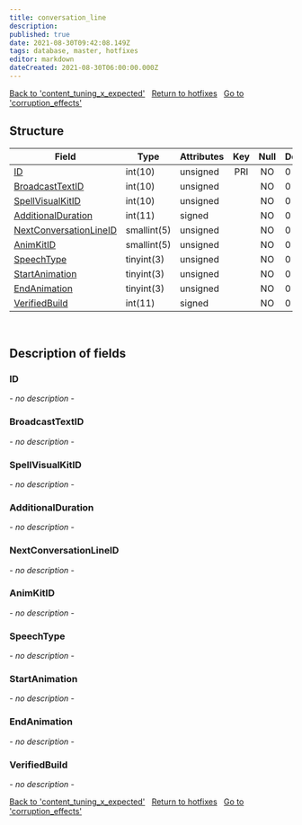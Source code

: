 ```yaml
---
title: conversation_line
description: 
published: true
date: 2021-08-30T09:42:08.149Z
tags: database, master, hotfixes
editor: markdown
dateCreated: 2021-08-30T06:00:00.000Z
---
```


<a href="https://dev.trinitycore.info/en/database/master/hotfixes/content_tuning_x_expected" class="mt-5 v-btn v-btn--depressed v-btn--flat v-btn--outlined theme--light v-size--default darkblue--text text--lighten-3"><span class="v-btn__content"><i aria-hidden="true" class="v-icon notranslate v-icon--left mdi mdi-arrow-left theme--light"></i><span>Back to 'content_tuning_x_expected'</span></span></a>&nbsp;&nbsp;&nbsp;<a href="https://dev.trinitycore.info/en/database/master/hotfixes/home" class="mt-5 v-btn v-btn--depressed v-btn--flat v-btn--outlined theme--light v-size--default darkblue--text text--lighten-3"><span class="v-btn__content"><i aria-hidden="true" class="v-icon notranslate v-icon--left mdi mdi-home-outline theme--light"></i><span>Return to hotfixes</span></span></a>&nbsp;&nbsp;&nbsp;<a href="https://dev.trinitycore.info/en/database/master/hotfixes/corruption_effects" class="mt-5 v-btn v-btn--depressed v-btn--flat v-btn--outlined theme--light v-size--default darkblue--text text--lighten-3"><span class="v-btn__content"><span>Go to 'corruption_effects'</span><i aria-hidden="true" class="v-icon notranslate v-icon--right mdi mdi-arrow-right theme--light"></i></span></a>

## Structure

| Field | Type | Attributes | Key | Null | Default | Extra | Comment |
| --- | --- | --- | :---: | :---: | --- | --- | --- |
| [ID](#ID) | int(10) | unsigned | PRI | NO | 0 |  |  |
| [BroadcastTextID](#BroadcastTextID) | int(10) | unsigned |  | NO | 0 |  |  |
| [SpellVisualKitID](#SpellVisualKitID) | int(10) | unsigned |  | NO | 0 |  |  |
| [AdditionalDuration](#AdditionalDuration) | int(11) | signed |  | NO | 0 |  |  |
| [NextConversationLineID](#NextConversationLineID) | smallint(5) | unsigned |  | NO | 0 |  |  |
| [AnimKitID](#AnimKitID) | smallint(5) | unsigned |  | NO | 0 |  |  |
| [SpeechType](#SpeechType) | tinyint(3) | unsigned |  | NO | 0 |  |  |
| [StartAnimation](#StartAnimation) | tinyint(3) | unsigned |  | NO | 0 |  |  |
| [EndAnimation](#EndAnimation) | tinyint(3) | unsigned |  | NO | 0 |  |  |
| [VerifiedBuild](#VerifiedBuild) | int(11) | signed |  | NO | 0 |  |  |
&nbsp;
## Description of fields

### ID
*- no description -*
&nbsp;

### BroadcastTextID
*- no description -*
&nbsp;

### SpellVisualKitID
*- no description -*
&nbsp;

### AdditionalDuration
*- no description -*
&nbsp;

### NextConversationLineID
*- no description -*
&nbsp;

### AnimKitID
*- no description -*
&nbsp;

### SpeechType
*- no description -*
&nbsp;

### StartAnimation
*- no description -*
&nbsp;

### EndAnimation
*- no description -*
&nbsp;

### VerifiedBuild
*- no description -*
&nbsp;

<a href="https://dev.trinitycore.info/en/database/master/hotfixes/content_tuning_x_expected" class="mt-5 v-btn v-btn--depressed v-btn--flat v-btn--outlined theme--light v-size--default darkblue--text text--lighten-3"><span class="v-btn__content"><i aria-hidden="true" class="v-icon notranslate v-icon--left mdi mdi-arrow-left theme--light"></i><span>Back to 'content_tuning_x_expected'</span></span></a>&nbsp;&nbsp;&nbsp;<a href="https://dev.trinitycore.info/en/database/master/hotfixes/home" class="mt-5 v-btn v-btn--depressed v-btn--flat v-btn--outlined theme--light v-size--default darkblue--text text--lighten-3"><span class="v-btn__content"><i aria-hidden="true" class="v-icon notranslate v-icon--left mdi mdi-home-outline theme--light"></i><span>Return to hotfixes</span></span></a>&nbsp;&nbsp;&nbsp;<a href="https://dev.trinitycore.info/en/database/master/hotfixes/corruption_effects" class="mt-5 v-btn v-btn--depressed v-btn--flat v-btn--outlined theme--light v-size--default darkblue--text text--lighten-3"><span class="v-btn__content"><span>Go to 'corruption_effects'</span><i aria-hidden="true" class="v-icon notranslate v-icon--right mdi mdi-arrow-right theme--light"></i></span></a>

